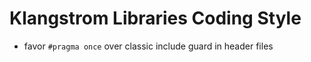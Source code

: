 # Klangstrom Libraries Coding Style

- favor `#pragma once`  over classic include guard in header files 
